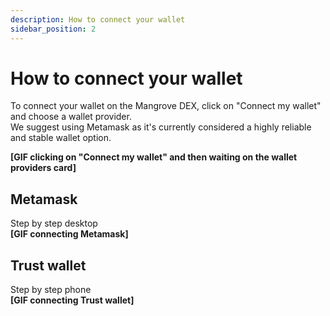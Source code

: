 ```yaml
---
description: How to connect your wallet
sidebar_position: 2
---
```



# How to connect your wallet

To connect your wallet on the Mangrove DEX, click on "Connect my wallet" and choose a wallet provider.<br />
We suggest using Metamask as it's currently considered a highly reliable and stable wallet option.

**[GIF clicking on "Connect my wallet" and then waiting on the wallet providers card]**


## Metamask

Step by step desktop<br />
**[GIF connecting Metamask]**


## Trust wallet
Step by step phone<br />
**[GIF connecting Trust wallet]**


